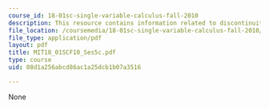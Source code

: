 ```yaml
---
course_id: 18-01sc-single-variable-calculus-fall-2010
description: This resource contains information related to discontinuity.
file_location: /coursemedia/18-01sc-single-variable-calculus-fall-2010/08d1a256abcd86ac1a25dcb1b07a3516_MIT18_01SCF10_Ses5c.pdf
file_type: application/pdf
layout: pdf
title: MIT18_01SCF10_Ses5c.pdf
type: course
uid: 08d1a256abcd86ac1a25dcb1b07a3516

---
```

None